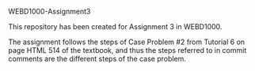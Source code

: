 WEBD1000-Assignment3

This repository has been created for Assignment 3 in WEBD1000.

The assignment follows the steps of Case Problem #2 from Tutorial 6 on page HTML 514 of the textbook, and thus the steps
referred to in commit comments are the different steps of the case problem.
